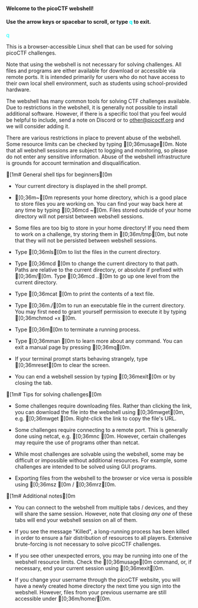 
<h4>Welcome to the picoCTF webshell!</h4>

<h4>Use the arrow keys or spacebar to scroll, or type <font color='#00FFFF'>q</font> to exit.</h4>
<font color='#00FFFF'>q</font> 

This is a browser-accessible Linux shell that can be used for solving
picoCTF challenges.

Note that using the webshell is not necessary for solving challenges.
All files and programs are either available for download or accessible
via remote ports. It is intended primarily for users who do not
have access to their own local shell environment, such as students using
school-provided hardware.

The webshell has many common tools for solving CTF challenges available.
Due to restrictions in the webshell, it is generally not possible to
install additional software. However, if there is a specific tool that
you feel would be helpful to include, send a note on Discord or to
other@picoctf.org and we will consider adding it.

There are various restrictions in place to prevent abuse of the webshell.
Some resource limits can be checked by typing [0;36musage[0m. Note that all
webshell sessions are subject to logging and monitoring, so please do
not enter any sensitive information. Abuse of the webshell infrastructure
is grounds for account termination and disqualification.


[1m# General shell tips for beginners[0m


- Your current directory is displayed in the shell prompt.

- [0;36m~[0m represents your home directory, which is a good place to store
  files you are working on. You can find your way back here at any time by
  typing [0;36mcd ~[0m. Files stored outside of your home directory will not
  persist between webshell sessions.

- Some files are too big to store in your home directory! If you need
  them to work on a challenge, try storing them in [0;36m/tmp[0m, but note that 
  they will not be persisted between webshell sessions.

- Type [0;36mls[0m to list the files in the current directory.

- Type [0;36mcd <path>[0m to change the current directory to that path. Paths are
  relative to the current directory, or absolute if prefixed with [0;36m/[0m.
  Type [0;36mcd ..[0m to go up one level from the current directory.

- Type [0;36mcat <file>[0m to print the contents of a text file.

- Type [0;36m./<file>[0m to run an executable file in the current directory.
  You may first need to grant yourself permission to execute it by
  typing [0;36mchmod +x <file>[0m.

- Type [0;36m<Control-C>[0m to terminate a running process.

- Type [0;36mman <command>[0m to learn more about any command. You can exit
  a manual page by pressing [0;36mq[0m.

- If your terminal prompt starts behaving strangely, type [0;36mreset[0m to
  clear the screen.

- You can end a webshell session by typing [0;36mexit[0m or by closing the tab.


[1m# Tips for solving challenges[0m


- Some challenges require downloading files. Rather than clicking the
  link, you can download the file into the webshell using [0;36mwget[0m, e.g.
  [0;36mwget <file-URL>[0m. Right-click the link to copy the file's URL.

- Some challenges require connecting to a remote port. This is generally
  done using netcat, e.g. [0;36mnc <server-name> <port>[0m. However, certain
  challenges may require the use of programs other than netcat.

- While most challenges are solvable using the webshell, some may be
  difficult or impossible without additional resources. For example,
  some challenges are intended to be solved using GUI programs.

- Exporting files from the webshell to the browser or vice versa
  is possible using [0;36msz <filename>[0m / [0;36mrz[0m.


[1m# Additional notes[0m


- You can connect to the webshell from multiple tabs / devices, and they
  will share the same session. However, note that closing *any one*
  of these tabs will end your webshell session on all of them.

- If you see the message "Killed", a long-running process has been killed
  in order to ensure a fair distribution of resources to all players.
  Extensive brute-forcing is not necessary to solve picoCTF challenges.

- If you see other unexpected errors, you may be running into one of the
  webshell resource limits. Check the [0;36musage[0m command, or, if necessary,
  end your current session using [0;36mexit[0m.

- If you change your username through the picoCTF website, you will
  have a newly created home directory the next time you sign into
  the webshell. However, files from your previous username are still
  accessible under [0;36m/home/<old-username>[0m.

